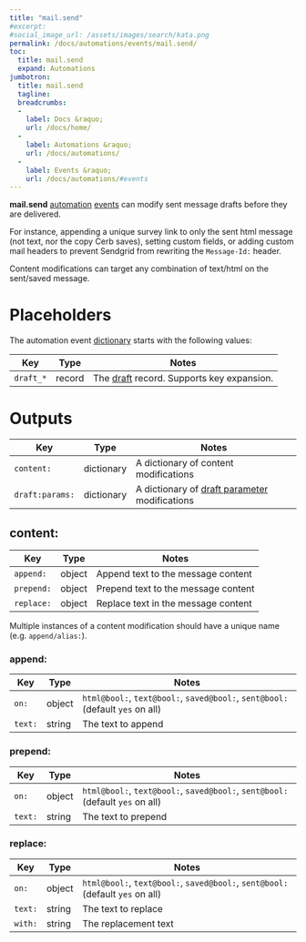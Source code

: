```yaml
---
title: "mail.send"
#excerpt: 
#social_image_url: /assets/images/search/kata.png
permalink: /docs/automations/events/mail.send/
toc:
  title: mail.send
  expand: Automations
jumbotron:
  title: mail.send
  tagline: 
  breadcrumbs:
  -
    label: Docs &raquo;
    url: /docs/home/
  -
    label: Automations &raquo;
    url: /docs/automations/
  -
    label: Events &raquo;
    url: /docs/automations/#events
---
```


**mail.send** [automation](/docs/automations/) [events](/docs/automations/#events) can modify sent message drafts before they are delivered.

For instance, appending a unique survey link to only the sent html message (not text, nor the copy Cerb saves), setting custom fields, or adding custom mail headers to prevent Sendgrid from rewriting the `Message-Id:` header.

Content modifications can target any combination of text/html on the sent/saved message.

# Placeholders

The automation event [dictionary](/docs/automations/#dictionaries) starts with the following values:

| Key | Type | Notes
|-|-|-
|`draft_*` | record | The [draft](/docs/records/types/draft/) record. Supports key expansion.

# Outputs

| Key | Type | Notes
|-|-|-
|`content:` | dictionary | A dictionary of content modifications
|`draft:params:` | dictionary | A dictionary of [draft parameter](/docs/records/types/draft/) modifications

## content:

| Key | Type | Notes
|-|-|-
|`append:` | object | Append text to the message content
|`prepend:` | object | Prepend text to the message content
|`replace:` | object | Replace text in the message content

<div class="cerb-box note">
<p>Multiple instances of a content modification should have a unique name (e.g. <code>append/alias:</code>).</p>
</div>

### append:

| Key | Type | Notes
|-|-|-
|`on:` | object | `html@bool:`, `text@bool:`, `saved@bool:`, `sent@bool:` (default `yes` on all)
|`text:` | string | The text to append

### prepend:

| Key | Type | Notes
|-|-|-
|`on:` | object | `html@bool:`, `text@bool:`, `saved@bool:`, `sent@bool:` (default `yes` on all)
|`text:` | string | The text to prepend

### replace:

| Key | Type | Notes
|-|-|-
|`on:` | object | `html@bool:`, `text@bool:`, `saved@bool:`, `sent@bool:` (default `yes` on all)
|`text:` | string | The text to replace
|`with:` | string | The replacement text